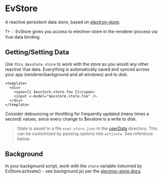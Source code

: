 # EvStore

A reactive persistent data store, based on [electron-store](https://github.com/sindresorhus/electron-store).

?> 💡 EvStore gives you access to electron-store in the renderer process via Vue data binding.

## Getting/Setting Data

Use `this.$evstore.store` to work with the store as you would any other reactive Vue data. Everything is automatically saved and synced across your app (renderer/background and all windows) and to disk.

```vue
<template>
  <div>
    <span>{{ $evstore.store.foo }}</span>
    <input v-model="$evstore.store.foo" />
  </div>
</template>
```

Consider debouncing or throttling for frequently updated (many times a second) values, since every change to $evstore is a write to disk.

> State is saved to a file `evwt-store.json` in the [userData](https://www.electronjs.org/docs/api/app#appgetpathname) directory. This can be customized by passing options into `activate`. See reference below.


## Background

In your background script, work with the `store` variable (returned by EvStore.activate() - see background.js) per the [electron-store docs](https://github.com/sindresorhus/electron-store).
